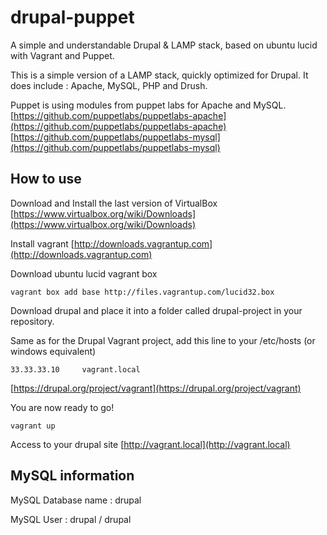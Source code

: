 # drupal-puppet

A simple and understandable Drupal &amp; LAMP stack, based on ubuntu lucid with Vagrant and Puppet.

This is a simple version of a LAMP stack, quickly optimized for Drupal.
It does include : Apache, MySQL, PHP and Drush.

Puppet is using modules from puppet labs for Apache and MySQL.
[https://github.com/puppetlabs/puppetlabs-apache](https://github.com/puppetlabs/puppetlabs-apache)
[https://github.com/puppetlabs/puppetlabs-mysql](https://github.com/puppetlabs/puppetlabs-mysql)

## How to use

Download and Install the last version of VirtualBox
[https://www.virtualbox.org/wiki/Downloads](https://www.virtualbox.org/wiki/Downloads)

Install vagrant
[http://downloads.vagrantup.com](http://downloads.vagrantup.com)

Download ubuntu lucid vagrant box

	vagrant box add base http://files.vagrantup.com/lucid32.box

Download drupal and place it into a folder called drupal-project in your repository.

Same as for the Drupal Vagrant project, add this line to your /etc/hosts (or windows equivalent)

	33.33.33.10 	vagrant.local

[https://drupal.org/project/vagrant](https://drupal.org/project/vagrant)

You are now ready to go!

	vagrant up

Access to your drupal site
[http://vagrant.local](http://vagrant.local)

## MySQL information

MySQL Database name : drupal

MySQL User : drupal / drupal
